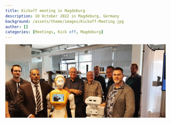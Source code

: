 ```yaml
---
title: Kickoff meeting in Magdeburg
description: 10 October 2022 in Magdeburg, Germany
background: /assets/theme/images/Kickoff-Meeting.jpg
author: []
categories: [Meetings, Kick off, Magdeburg]
---
```


![image](/assets/theme/images/Kickoff-Meeting.jpg)
